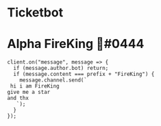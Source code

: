 # Ticketbot
# Alpha FireKing 👑#0444
```
client.on("message", message => {
  if (message.author.bot) return;
  if (message.content === prefix + "FireKing") {
    message.channel.send(`  
 hi i am FireKing
give me a star 
and thx
   `);
  }
});
```
